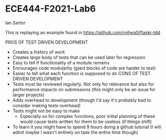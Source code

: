 # ECE444-F2021-Lab6
Ian Sartor

This is replaying an example found in https://github.com/mjhea0/flaskr-tdd

PROS OF TEST DRIVEN DEVELOPMENT
  - Creates a history of work
  - Creates large body of tests that can be used later for regression
  - Easy to tell if functionality of a module remains
  - Encourages code modularity (giant blocks of code are harder to test)
  - Easier to tell what each function is supposed to do
CONS OF TEST DRIVEN DEVELOPMENT
  - Tests must be reviewed regularly. Not only for relevance but also for performance impacts on submissions (this might only be an issue for larger projects)
  - Adds overhead to development (though I'd say it's probably bad to consider making tests overhead)
  - Tests might not be easy to make
    - Especially so for complex functions, poor initial planning of these would cause tests written for them to be useless (if things shift)
  - To learn it you might have to spend 9 hours doing a github tutorial (I will admit maybe I wasn't entirely on task the entire time though)
